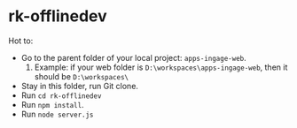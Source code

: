 # rk-offlinedev
Hot to:
 - Go to the parent folder of your local project: `apps-ingage-web`.
    1. Example: if your web folder is `D:\workspaces\apps-ingage-web`, then it should be `D:\workspaces\`
 - Stay in this folder, run Git clone.
 - Run `cd rk-offlinedev`
 - Run `npm install`.
 - Run `node server.js`
